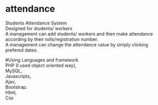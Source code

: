 # attendance
Students Attendance System </br>
Designed for students/ workers</br>
A management can add students/ workers and then make attendance according by their rolls/registration number.</br>
A management can change the attendance value by simply clicking prefered dates.</br>

#Using Languages and framework</br>
PHP (I used object oriented way),</br>
MySQL,</br>
Javascripts,</br>
Ajax,</br>
Bootstrap.</br>
Html,</br>
Css</br>
